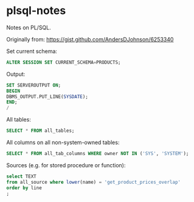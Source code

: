 # plsql-notes
Notes on PL/SQL.

Originally from: https://gist.github.com/AndersDJohnson/6253340

Set current schema:

```sql
ALTER SESSION SET CURRENT_SCHEMA=PRODUCTS;
```

Output:

```sql
SET SERVEROUTPUT ON;
BEGIN
DBMS_OUTPUT.PUT_LINE(SYSDATE);
END;
/
```

All tables:
```sql
SELECT * FROM all_tables;
```

All columns on all non-system-owned tables:
```sql
SELECT * FROM all_tab_columns WHERE owner NOT IN ('SYS', 'SYSTEM');
```

Sources (e.g. for stored procedure or function):
```sql
select TEXT
from all_source where lower(name) = 'get_product_prices_overlap'
order by line
;
```
